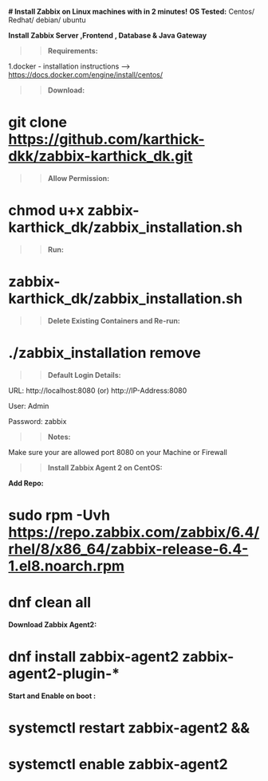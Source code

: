 ****# Install Zabbix on Linux machines with in 2 minutes!****
**OS Tested:**
Centos/ Redhat/ debian/ ubuntu

**Install Zabbix Server ,Frontend , Database & Java Gateway**
>>**Requirements:**

1.docker - installation instructions --> https://docs.docker.com/engine/install/centos/

>>**Download:**

# git clone https://github.com/karthick-dkk/zabbix-karthick_dk.git

>>**Allow Permission:**

# chmod u+x  zabbix-karthick_dk/zabbix_installation.sh

>>**Run:**

# zabbix-karthick_dk/zabbix_installation.sh

>>**Delete Existing Containers and Re-run:**

# ./zabbix_installation remove

>>**Default Login Details:**

URL: http://localhost:8080         (or)          http://IP-Address:8080

User: Admin
  
Password: zabbix

>>**Notes:**

  Make sure your are allowed port 8080 on your Machine or Firewall

>>**Install Zabbix Agent 2 on CentOS:**

**Add Repo:**

# sudo rpm -Uvh https://repo.zabbix.com/zabbix/6.4/rhel/8/x86_64/zabbix-release-6.4-1.el8.noarch.rpm

# dnf clean all

**Download Zabbix Agent2:**

# dnf install zabbix-agent2 zabbix-agent2-plugin-*
 
**Start and Enable on boot :**

# systemctl restart zabbix-agent2 && 
# systemctl enable zabbix-agent2

